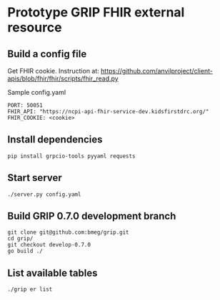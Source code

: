 
# Prototype GRIP FHIR external resource


## Build a config file

Get FHIR cookie. Instruction at: https://github.com/anvilproject/client-apis/blob/fhir/fhir/scripts/fhir_read.py

Sample config.yaml
```
PORT: 50051
FHIR_API: "https://ncpi-api-fhir-service-dev.kidsfirstdrc.org/"
FHIR_COOKIE: <cookie>
```

## Install dependencies
```
pip install grpcio-tools pyyaml requests
```

## Start server
```
./server.py config.yaml
```

## Build GRIP 0.7.0 development branch
```
git clone git@github.com:bmeg/grip.git
cd grip/
git checkout develop-0.7.0
go build ./
```

## List available tables
```
./grip er list
```